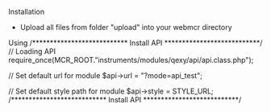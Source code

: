 Installation
- Upload all files from folder "upload" into your webmcr directory

Using
/*************************** Install API ***************************/
// Loading API
require_once(MCR_ROOT."instruments/modules/qexy/api/api.class.php");

// Set default url for module
$api->url = "?mode=api_test";

// Set default style path for module
$api->style = STYLE_URL;
/*************************** Install API ***************************/